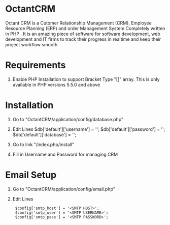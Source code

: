 OctantCRM
=========

Octant CRM is a Cutomer Relationship Management (CRM), Employee Resource Planning (ERP) and order Management System Completely written in PHP . It is an amazing piece of software for software development, web development and IT firms to track their progress in realtime and keep their project workflow smooth



Requirements
============

1. Enable PHP Installation to support Bracket Type "[]" array. This is only available in PHP versions 5.5.0 and above


Installation
============

1. Go to "OctantCRM/application/config/database.php"
2. Edit Lines
				$db['default']['username'] = '<YOUR DATABASE USERNAME>';
				$db['default']['password'] = '<YOUR DATABASE PASSWORD>';
				$db['default']['database'] = '<YOUR DATABASE NAME>';


3. Go to link  "<installation folder>/index.php/install"
4. Fill in Username and Password for managing CRM



Email Setup
============

1. Go to "OctantCRM/application/config/email.php"
2. Edit Lines

		$config['smtp_host'] = '<SMTP HOST>';
		$config['smtp_user'] = '<SMTP USERNAME>';
		$config['smtp_pass'] = '<SMTP PASSWORD>';
